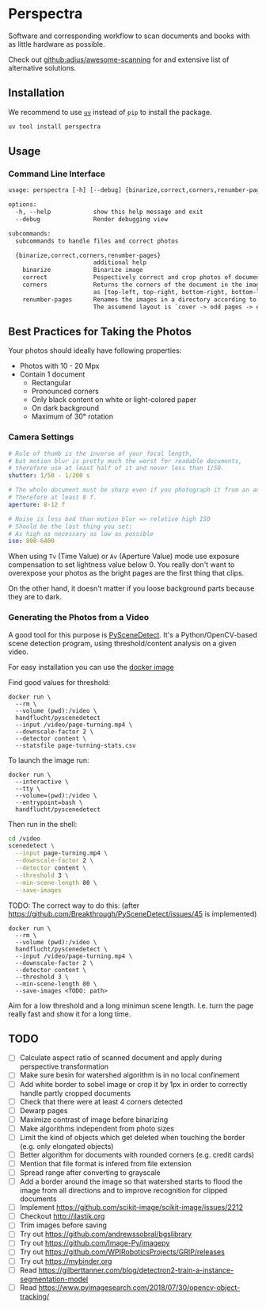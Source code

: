 # Perspectra

Software and corresponding workflow to scan documents and books
with as little hardware as possible.

Check out [github:adius/awesome-scanning]
for and extensive list of alternative solutions.

[github:adius/awesome-scanning]: https://github.com/adius/awesome-scanning


## Installation

We recommend to use [`uv`](https://docs.astral.sh/uv/)
instead of `pip` to install the package.

```bash
uv tool install perspectra
```


## Usage

### Command Line Interface

```txt
usage: perspectra [-h] [--debug] {binarize,correct,corners,renumber-pages} ...

options:
  -h, --help            show this help message and exit
  --debug               Render debugging view

subcommands:
  subcommands to handle files and correct photos

  {binarize,correct,corners,renumber-pages}
                        additional help
    binarize            Binarize image
    correct             Pespectively correct and crop photos of documents.
    corners             Returns the corners of the document in the image
                        as [top-left, top-right, bottom-right, bottom-left]
    renumber-pages      Renames the images in a directory according to their page numbers.
                        The assumend layout is `cover -> odd pages -> even pages reversed`
```


## Best Practices for Taking the Photos

Your photos should ideally have following properties:

- Photos with 10 - 20 Mpx
- Contain 1 document
    - Rectangular
    - Pronounced corners
    - Only black content on white or light-colored paper
    - On dark background
    - Maximum of 30° rotation


### Camera Settings

```yaml
# Rule of thumb is the inverse of your focal length,
# but motion blur is pretty much the worst for readable documents,
# therefore use at least half of it and never less than 1/50.
shutter: 1/50 - 1/200 s

# The whole document must be sharp even if you photograph it from an angle.
# Therefore at least 8 f.
aperture: 8-12 f

# Noise is less bad than motion blur => relative high ISO
# Should be the last thing you set:
# As high as necessary as low as possible
iso: 800-6400
```

When using `Tv` (Time Value) or `Av` (Aperture Value) mode
use exposure compensation to set lightness value below 0.
You really don't want to overexpose your photos as the bright pages
are the first thing that clips.

On the other hand,
it doesn't matter if you loose background parts because they are to dark.


### Generating the Photos from a Video

A good tool for this purpose is [PySceneDetect].
It's a Python/OpenCV-based scene detection program,
using threshold/content analysis on a given video.

[PySceneDetect]: https://github.com/Breakthrough/PySceneDetect

For easy installation you can use the [docker image]

[docker image]: https://github.com/handflucht/PySceneDetect


Find good values for threshold:

```fish
docker run \
  --rm \
  --volume (pwd):/video \
  handflucht/pyscenedetect
  --input /video/page-turning.mp4 \
  --downscale-factor 2 \
  --detector content \
  --statsfile page-turning-stats.csv
```


To launch the image run:

```fish
docker run \
  --interactive \
  --tty \
  --volume=(pwd):/video \
  --entrypoint=bash \
  handflucht/pyscenedetect
```


Then run in the shell:

```bash
cd /video
scenedetect \
  --input page-turning.mp4 \
  --downscale-factor 2 \
  --detector content \
  --threshold 3 \
  --min-scene-length 80 \
  --save-images
```


TODO: The correct way to do this:
(after https://github.com/Breakthrough/PySceneDetect/issues/45 is implemented)

```fish
docker run \
  --rm \
  --volume (pwd):/video \
  handflucht/pyscenedetect \
  --input /video/page-turning.mp4 \
  --downscale-factor 2 \
  --detector content \
  --threshold 3 \
  --min-scene-length 80 \
  --save-images <TODO: path>
```

Aim for a low threshold and a long minimun scene length.
I.e. turn the page really fast and show it for a long time.


## TODO

- [ ] Calculate aspect ratio of scanned document
    and apply during perspective transformation
- [ ] Make sure besin for watershed algorithm is in no local confinement
- [ ] Add white border to sobel image or crop it by 1px in order
    to correctly handle partly cropped documents
- [ ] Check that there were at least 4 corners detected
- [ ] Dewarp pages
- [ ] Maximize contrast of image before binarizing
- [ ] Make algorithms independent from photo sizes
- [ ] Limit the kind of objects which get deleted when touching the border
    (e.g. only elongated objects)
- [ ] Better algorithm for documents with rounded corners (e.g. credit cards)
- [ ] Mention that file format is infered from file extension
- [ ] Spread range after converting to grayscale
- [ ] Add a border around the image
    so that watershed starts to flood the image from all directions
    and to improve recognition for clipped documents
- [ ] Implement https://github.com/scikit-image/scikit-image/issues/2212
- [ ] Checkout http://ilastik.org
- [ ] Trim images before saving
- [ ] Try out https://github.com/andrewssobral/bgslibrary
- [ ] Try out https://github.com/Image-Py/imagepy
- [ ] Try out https://github.com/WPIRoboticsProjects/GRIP/releases
- [ ] Try out https://mybinder.org
- [ ] Read https://gilberttanner.com/blog/detectron2-train-a-instance-segmentation-model
- [ ] Read https://www.pyimagesearch.com/2018/07/30/opencv-object-tracking/

